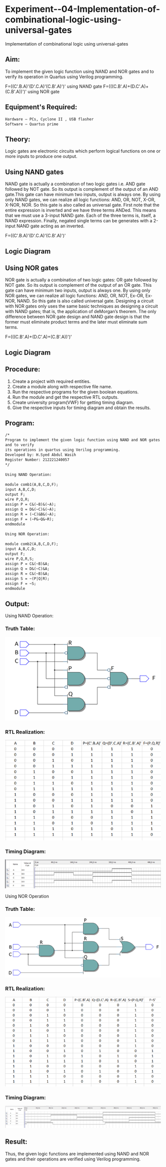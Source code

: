 # Experiment--04-Implementation-of-combinational-logic-using-universal-gates
Implementation of combinational logic using universal-gates
## Aim:
To implement the given logic function using NAND and NOR gates and to verify its operation in Quartus using Verilog programming.

F=((C'.B.A)'(D'.C.A)'(C.B'.A)')' using NAND gate
F=(((C.B'.A)+(D.C'.A)+(C.B'.A))')' using NOR gate
## Equipment's Required:
    Hardware – PCs, Cyclone II , USB flasher
    Software – Quartus prime

## Theory:
Logic gates are electronic circuits which perform logical functions on one or more inputs to produce one output. 

## Using NAND gates
NAND gate is actually a combination of two logic gates i.e. AND gate followed by NOT gate. So its output is complement of the output of an AND gate.This gate can have minimum two inputs, output is always one. By using only NAND gates, we can realize all logic functions: AND, OR, NOT, X-OR, X-NOR, NOR. So this gate is also called as universal gate. First note that the entire expression is inverted and we have three terms ANDed. This means that we must use a 3-input NAND gate. Each of the three terms is, itself, a NAND expression. Finally, negated single terms can be generates with a 2-input NAND gate acting as an inverted.

F=((C'.B.A)'(D'.C.A)'(C.B'.A)')'

## Logic Diagram

## Using NOR gates
NOR gate is actually a combination of two logic gates: OR gate followed by NOT gate. So its output is complement of the output of an OR gate. This gate can have minimum two inputs, output is always one. By using only NOR gates, we can realize all logic functions: AND, OR, NOT, Ex-OR, Ex-NOR, NAND. So this gate is also called universal gate. Designing a circuit with NOR gates only uses the same basic techniques as designing a circuit with NAND gates; that is, the application of deMorgan’s theorem. The only difference between NOR gate design and NAND gate design is that the former must eliminate product terms and the later must eliminate sum terms.

F=(((C.B'.A)+(D.C'.A)+(C.B'.A))')'

## Logic Diagram
## Procedure:

1. Create a project with required entities.
2. Create a module along with respective file name.
3. Run the respective programs for the given boolean equations.
4. Run the module and get the respective RTL outputs.
5. Create university program(VWF) for getting timing diagram.
6. Give the respective inputs for timing diagram and obtain the results.

## Program:
~~~
/*
Program to implement the given logic function using NAND and NOR gates and to verify
its operations in quartus using Verilog programming.
Developed by: H.Syed Abdul Wasih
Register Number: 212221240057
*/

Using NAND Operation:

module comb1(A,B,C,D,F);
input A,B,C,D;
output F;
wire P,Q,R;
assign P = C&(~B)&(~A);
assign Q = D&(~C)&(~A);
assign R = (~C)&B&(~A);
assign F = (~P&~Q&~R);
endmodule

Using NOR Operation:

module comb2(A,B,C,D,F);
input A,B,C,D;
output F;
wire P,Q,R,S;
assign P = C&(~B)&A;
assign Q = D&(~C)&A;
assign R = C&(~B)&A;
assign S = ~(P|Q|R);
assign F = ~S;
endmodule
~~~

## Output:

Using NAND Operation:
### Truth Table:
![out](1.png)
### RTL Realization:
![out](2.png)
### Timing Diagram:
![out](3.png)

Using NOR Operation
### Truth Table:
![out](4.png)
### RTL Realization:
![out](5.png)
### Timing Diagram:
![out](6.png)
## Result:
Thus, the given logic functions are implemented using NAND and NOR gates and their operations are verified using Verilog programming.
